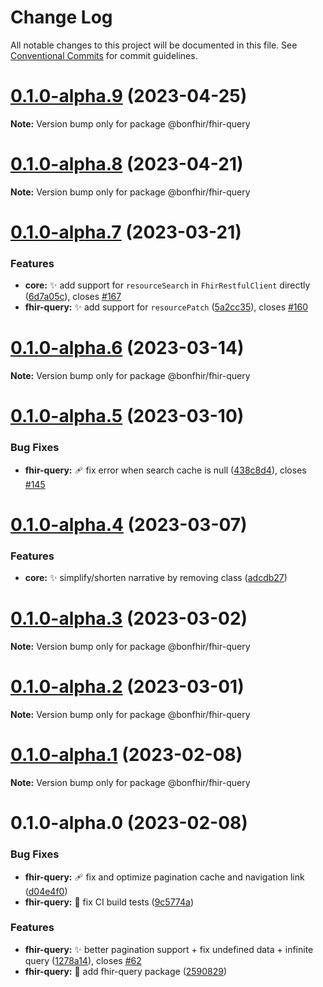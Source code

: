 # Change Log

All notable changes to this project will be documented in this file.
See [Conventional Commits](https://conventionalcommits.org) for commit guidelines.

# [0.1.0-alpha.9](https://github.com/bonfhir/bonfhir/compare/@bonfhir/fhir-query@0.1.0-alpha.8...@bonfhir/fhir-query@0.1.0-alpha.9) (2023-04-25)

**Note:** Version bump only for package @bonfhir/fhir-query





# [0.1.0-alpha.8](https://github.com/bonfhir/bonfhir/compare/@bonfhir/fhir-query@0.1.0-alpha.7...@bonfhir/fhir-query@0.1.0-alpha.8) (2023-04-21)

**Note:** Version bump only for package @bonfhir/fhir-query





# [0.1.0-alpha.7](https://github.com/bonfhir/bonfhir/compare/@bonfhir/fhir-query@0.1.0-alpha.6...@bonfhir/fhir-query@0.1.0-alpha.7) (2023-03-21)


### Features

* **core:** :sparkles: add support for `resourceSearch` in `FhirRestfulClient` directly ([6d7a05c](https://github.com/bonfhir/bonfhir/commit/6d7a05cfad72d3e2543fc8c21580959e11e0e644)), closes [#167](https://github.com/bonfhir/bonfhir/issues/167)
* **fhir-query:** :sparkles: add support for `resourcePatch` ([5a2cc35](https://github.com/bonfhir/bonfhir/commit/5a2cc354c03fb5010c1f37f556fc60e1564dd296)), closes [#160](https://github.com/bonfhir/bonfhir/issues/160)





# [0.1.0-alpha.6](https://github.com/bonfhir/bonfhir/compare/@bonfhir/fhir-query@0.1.0-alpha.5...@bonfhir/fhir-query@0.1.0-alpha.6) (2023-03-14)

**Note:** Version bump only for package @bonfhir/fhir-query





# [0.1.0-alpha.5](https://github.com/bonfhir/bonfhir/compare/@bonfhir/fhir-query@0.1.0-alpha.4...@bonfhir/fhir-query@0.1.0-alpha.5) (2023-03-10)


### Bug Fixes

* **fhir-query:** :adhesive_bandage: fix error when search cache is null ([438c8d4](https://github.com/bonfhir/bonfhir/commit/438c8d43fb6a89badf23a527afeede0f028df7cd)), closes [#145](https://github.com/bonfhir/bonfhir/issues/145)





# [0.1.0-alpha.4](https://github.com/bonfhir/bonfhir/compare/@bonfhir/fhir-query@0.1.0-alpha.3...@bonfhir/fhir-query@0.1.0-alpha.4) (2023-03-07)


### Features

* **core:** :sparkles: simplify/shorten narrative by removing class ([adcdb27](https://github.com/bonfhir/bonfhir/commit/adcdb27df6665a916dbe23680a6bfeb949bdda26))





# [0.1.0-alpha.3](https://github.com/bonfhir/bonfhir/compare/@bonfhir/fhir-query@0.1.0-alpha.2...@bonfhir/fhir-query@0.1.0-alpha.3) (2023-03-02)

**Note:** Version bump only for package @bonfhir/fhir-query





# [0.1.0-alpha.2](https://github.com/bonfhir/bonfhir/compare/@bonfhir/fhir-query@0.1.0-alpha.1...@bonfhir/fhir-query@0.1.0-alpha.2) (2023-03-01)

**Note:** Version bump only for package @bonfhir/fhir-query





# [0.1.0-alpha.1](https://github.com/bonfhir/bonfhir/compare/@bonfhir/fhir-query@0.1.0-alpha.0...@bonfhir/fhir-query@0.1.0-alpha.1) (2023-02-08)

**Note:** Version bump only for package @bonfhir/fhir-query





# 0.1.0-alpha.0 (2023-02-08)


### Bug Fixes

* **fhir-query:** :adhesive_bandage: fix and optimize pagination cache and navigation link ([d04e4f0](https://github.com/bonfhir/bonfhir/commit/d04e4f07c9bfafedd8dbf2a7d4a6b2e9334da503))
* **fhir-query:** :green_heart: fix CI build tests ([9c5774a](https://github.com/bonfhir/bonfhir/commit/9c5774ac087c137cb296ce5f74936db81bd04908))


### Features

* **fhir-query:** :sparkles: better pagination support + fix undefined data + infinite query ([1278a14](https://github.com/bonfhir/bonfhir/commit/1278a14eb0782912251dea626ef8e164cde2c281)), closes [#62](https://github.com/bonfhir/bonfhir/issues/62)
* **fhir-query:** :tada: add fhir-query package ([2590829](https://github.com/bonfhir/bonfhir/commit/2590829fa6ecb182b21d37b9104c613c19b88f08))
